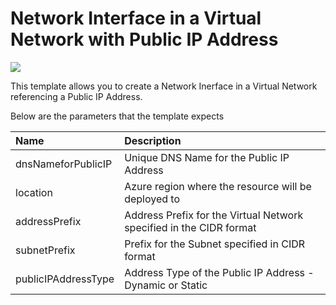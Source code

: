 # Network Interface in a Virtual Network with Public IP Address

<a href="https://portal.azure.com/#create/Microsoft.Template/uri/https%3A%2F%2Fraw.githubusercontent.com%2FAzure%2Fazure-quickstart-templates%2Fmaster%2F101-networkinterface-with-publicip-vnet%2Fazuredeploy.json" target="_blank">
    <img src="http://azuredeploy.net/deploybutton.png"/>
</a>

This template allows you to create a Network Inerface in a Virtual Network referencing a Public IP Address.

Below are the parameters that the template expects

| Name   | Description    |
|:--- |:---|
| dnsNameforPublicIP  | Unique DNS Name for the Public IP Address |
| location  | Azure region where the resource will be deployed to  |
| addressPrefix  | Address Prefix for the Virtual Network specified in the CIDR format  |
| subnetPrefix | Prefix for the Subnet specified in CIDR format |
| publicIPAddressType | Address Type of the Public IP Address - Dynamic or Static |

